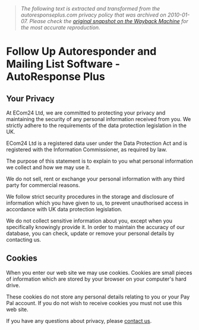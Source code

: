 > *The following text is extracted and transformed from the autoresponseplus.com privacy policy that was archived on 2010-01-07. Please check the [original snapshot on the Wayback Machine](https://web.archive.org/web/20100107022055id_/http%3A//www.autoresponseplus.com/privacy.php) for the most accurate reproduction.*

# Follow Up Autoresponder and Mailing List Software - AutoResponse Plus

## Your Privacy

At ECom24 Ltd, we are committed to protecting your privacy and maintaining the security of any personal information received from you. We strictly adhere to the requirements of the data protection legislation in the UK.

ECom24 Ltd is a registered data user under the Data Protection Act and is registered with the Information Commissioner, as required by law.

The purpose of this statement is to explain to you what personal information we collect and how we may use it.

We do not sell, rent or exchange your personal information with any third party for commercial reasons.

We follow strict security procedures in the storage and disclosure of information which you have given to us, to prevent unauthorised access in accordance with UK data protection legislation.

We do not collect sensitive information about you, except when you specifically knowingly provide it. In order to maintain the accuracy of our database, you can check, update or remove your personal details by contacting us.

## Cookies

When you enter our web site we may use cookies. Cookies are small pieces of information which are stored by your browser on your computer's hard drive.

These cookies do not store any personal details relating to you or your Pay Pal account. If you do not wish to receive cookies you must not use this web site.

If you have any questions about privacy, please [contact us](https://web.archive.org/web/20100107022055id_/http%3A//www.autoresponseplus.com/contact.php).
